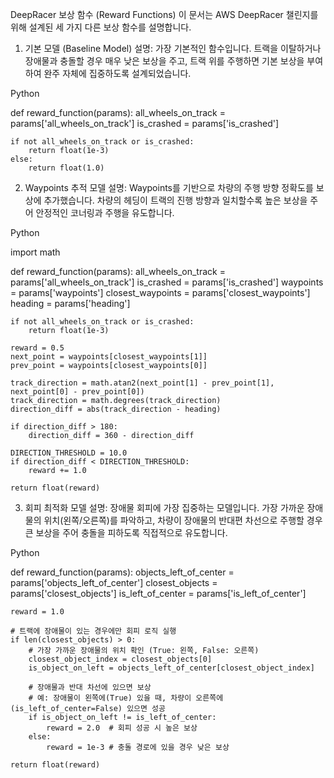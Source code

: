 
DeepRacer 보상 함수 (Reward Functions)
이 문서는 AWS DeepRacer 챌린지를 위해 설계된 세 가지 다른 보상 함수를 설명합니다.

1. 기본 모델 (Baseline Model)
설명: 가장 기본적인 함수입니다. 트랙을 이탈하거나 장애물과 충돌할 경우 매우 낮은 보상을 주고, 트랙 위를 주행하면 기본 보상을 부여하여 완주 자체에 집중하도록 설계되었습니다.

Python

def reward_function(params):
    all_wheels_on_track = params['all_wheels_on_track']
    is_crashed = params['is_crashed']

    if not all_wheels_on_track or is_crashed:
        return float(1e-3)
    else:
        return float(1.0)
        
2. Waypoints 추적 모델
설명: Waypoints를 기반으로 차량의 주행 방향 정확도를 보상에 추가했습니다. 차량의 헤딩이 트랙의 진행 방향과 일치할수록 높은 보상을 주어 안정적인 코너링과 주행을 유도합니다.

Python

import math

def reward_function(params):
    all_wheels_on_track = params['all_wheels_on_track']
    is_crashed = params['is_crashed']
    waypoints = params['waypoints']
    closest_waypoints = params['closest_waypoints']
    heading = params['heading']

    if not all_wheels_on_track or is_crashed:
        return float(1e-3)

    reward = 0.5
    next_point = waypoints[closest_waypoints[1]]
    prev_point = waypoints[closest_waypoints[0]]

    track_direction = math.atan2(next_point[1] - prev_point[1], next_point[0] - prev_point[0])
    track_direction = math.degrees(track_direction)
    direction_diff = abs(track_direction - heading)

    if direction_diff > 180:
        direction_diff = 360 - direction_diff

    DIRECTION_THRESHOLD = 10.0
    if direction_diff < DIRECTION_THRESHOLD:
        reward += 1.0

    return float(reward)
    
3. 회피 최적화 모델
설명: 장애물 회피에 가장 집중하는 모델입니다. 가장 가까운 장애물의 위치(왼쪽/오른쪽)를 파악하고, 차량이 장애물의 반대편 차선으로 주행할 경우 큰 보상을 주어 충돌을 피하도록 직접적으로 유도합니다.

Python

def reward_function(params):
    objects_left_of_center = params['objects_left_of_center']
    closest_objects = params['closest_objects']
    is_left_of_center = params['is_left_of_center']
    
    reward = 1.0

    # 트랙에 장애물이 있는 경우에만 회피 로직 실행
    if len(closest_objects) > 0:
        # 가장 가까운 장애물의 위치 확인 (True: 왼쪽, False: 오른쪽)
        closest_object_index = closest_objects[0]
        is_object_on_left = objects_left_of_center[closest_object_index]

        # 장애물과 반대 차선에 있으면 보상
        # 예: 장애물이 왼쪽에(True) 있을 때, 차량이 오른쪽에(is_left_of_center=False) 있으면 성공
        if is_object_on_left != is_left_of_center:
            reward = 2.0  # 회피 성공 시 높은 보상
        else:
            reward = 1e-3 # 충돌 경로에 있을 경우 낮은 보상

    return float(reward)
